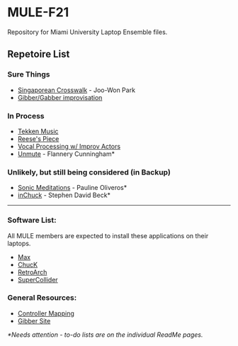 # MULE-F21

Repository for Miami University Laptop Ensemble files.  
  
## Repetoire List

### Sure Things
- [Singaporean Crosswalk](SingaporeanCrosswalk) - Joo-Won Park
- [Gibber/Gabber improvisation](Gibber)

### In Process
- [Tekken Music](Tekken)
- [Reese's Piece](ReeseSoundscape)
- [Vocal Processing w/ Improv Actors](VocalProcessing)
- [Unmute](Unmute) - Flannery Cunningham*

### Unlikely, but still being considered (in Backup)
- [Sonic Meditations](Backup/SonicMeditations) - Pauline Oliveros*
- [inChuck](Backup/inChuck) - Stephen David Beck*

---

### Software List:
All MULE members are expected to install these applications on their laptops.
- [Max](https://cycling74.com/downloads)
- [ChucK](http://chuck.stanford.edu/)
- [RetroArch](https://www.retroarch.com/)
- [SuperCollider](https://supercollider.github.io/)

### General Resources:
- [Controller Mapping](ControllerMapping)
- [Gibber Site](https://gibber.cc/alpha/playground/)

*\*Needs attention - to-do lists are on the individual ReadMe pages.*